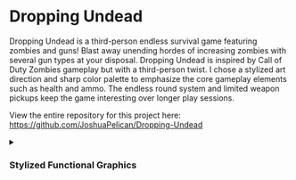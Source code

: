 # Dropping Undead
Dropping Undead is a third-person endless survival game featuring zombies and guns! Blast away unending hordes of increasing zombies with several gun types at your disposal. Dropping Undead is inspired by Call of Duty Zombies gameplay but with a third-person twist. I chose a stylized art direction and sharp color palette to emphasize the core gameplay elements such as health and ammo. The endless round system and limited weapon pickups keep the game interesting over longer play sessions.

View the entire repository for this project here: https://github.com/JoshuaPelican/Dropping-Undead

<details>
  <summary> 
    <h3>
      Stylized Functional Graphics
    </h3>
  </summary>

I didn't have much time to make many 3D assets and textures for this project, so I found a creative solution using unlit shaders! Everything from the characters to the particles use unlit shading, with an emphasis on contrasting colors.

![image](https://github.com/JoshuaPelican/Code-Showcase/assets/65318134/459f69f9-e728-4462-b3a7-e7c1dfbb0717)

The color gradients from green to red communicate important gameplay information without the need for a HUD. Guns, for example, are bright green when full of ammo and red when out of ammo. Enemies and the player change from green to red as their health runs out.

![image](https://github.com/JoshuaPelican/Code-Showcase/assets/65318134/208e58a1-a238-41a9-844d-4ecd8b8bc18a)

I needed some way to give the 3D environment a sense of depth without proper lighting. I discovered that the Unity fog system still interacts with unlit shaders! I tweaked it to work with my shader setup and matched it with the game's palette so the environment slowly fades into the background and the subtle shapes of the geometry stand out.
</details>
